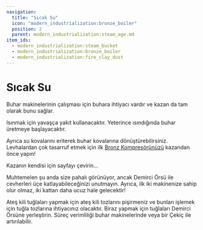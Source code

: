 ```yaml
---
navigation:
  title: "Sıcak Su"
  icon: "modern_industrialization:bronze_boiler"
  position: 2
  parent: modern_industrialization:steam_age.md
item_ids:
  - modern_industrialization:steam_bucket
  - modern_industrialization:bronze_boiler
  - modern_industrialization:fire_clay_dust
---
```


# Sıcak Su

Buhar makinelerinin çalışması için buhara ihtiyacı vardır ve kazan da tam olarak bunu sağlar.

Isınmak için yavaşça yakıt kullanacaktır. Yeterince ısındığında buhar üretmeye başlayacaktır.

Ayrıca su kovalarını eriterek buhar kovalarına dönüştürebilirsiniz. Levhalardan çok tasarruf etmek için ilk [Bronz Kompresörünüzü](./steam_machines.md) kazandan önce yapın!

Kazanın kendisi için sayfayı çevirin...

<Recipe id="modern_industrialization:vanilla_recipes/steam_bucket" />

Muhtemelen şu anda size pahalı görünüyor, ancak Demirci Örsü ile cevherleri üçe katlayabileceğinizi unutmayın. Ayrıca, ilk iki makinenize sahip olur olmaz, iki kattan daha ucuz hale gelecektir!

<Recipe id="modern_industrialization:steam_age/bronze/boiler_asbl" />

Ateş kili tuğlaları yapmak için ateş kili tozlarını pişirmeniz ve bunları işlemek için tuğla tozlarına ihtiyacınız olacaktır. Biraz yapmak için tuğlaları Demirci Örsüne yerleştirin. Süreç verimliliği buhar makinelerinde veya bir Çekiç ile artırılabilir.

<Recipe id="modern_industrialization:materials/fire_clay_dust" />

